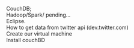 CouchDB; <br>
Hadoop/Spark/ pending... </br>
Eclipse. </br>
How to get data from twitter api (dev.twitter.com) </br>
Create our virtual machine </br>
Install couchBD
